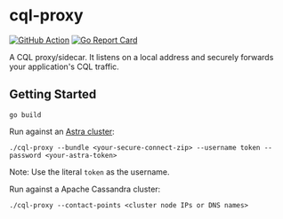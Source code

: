 # cql-proxy

[![GitHub Action](https://github.com/datastax/cql-proxy/actions/workflows/test.yml/badge.svg)](https://github.com/datastax/cql-proxy/actions/workflows/test.yml) [![Go Report Card](https://goreportcard.com/badge/github.com/datastax/cql-proxy)](https://goreportcard.com/report/github.com/datastax/cql-proxy)


A CQL proxy/sidecar. It listens on a local address and securely forwards your application's CQL traffic.

## Getting Started

```
go build
```

Run against an [Astra cluster][astra]:

```
./cql-proxy --bundle <your-secure-connect-zip> --username token --password <your-astra-token>
```

Note: Use the literal `token` as the username.

Run against a Apache Cassandra cluster:

```
./cql-proxy --contact-points <cluster node IPs or DNS names>
```

[astra]: https://astra.datastax.com/
